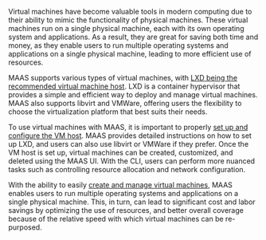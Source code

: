 <!-- How to use virtual machines -->
Virtual machines have become valuable tools in modern computing due to their ability to mimic the functionality of physical machines. These virtual machines run on a single physical machine, each with its own operating system and applications. As a result, they are great for saving both time and money, as they enable users to run multiple operating systems and applications on a single physical machine, leading to more efficient use of resources.

MAAS supports various types of virtual machines, with [LXD being the recommended virtual machine host](/t/how-to-set-up-lxd/5208). LXD is a container hypervisor that provides a simple and efficient way to deploy and manage virtual machines. MAAS also supports libvirt and VMWare, offering users the flexibility to choose the virtualization platform that best suits their needs.

To use virtual machines with MAAS, it is important to properly [set up and configure the VM host](/t/how-to-manage-vm-hosts/5140). MAAS provides detailed instructions on how to set up LXD, and users can also use libvirt or VMWare if they prefer. Once the VM host is set up, virtual machines can be created, customized, and deleted using the MAAS UI. With the CLI, users can perform more nuanced tasks such as controlling resource allocation and network configuration.

With the ability to easily [create and manage virtual machines](/t/how-to-manage-virtual-machines/5148), MAAS enables users to run multiple operating systems and applications on a single physical machine. This, in turn, can lead to significant cost and labor savings by optimizing the use of resources, and better overall coverage because of the relative speed with which virtual machines can be re-purposed.

